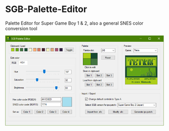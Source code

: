 # SGB-Palette-Editor
Palette Editor for Super Game Boy 1 &amp; 2, also a general SNES color conversion tool

![screenshot](https://github.com/blzla/SGB-Palette-Editor/blob/main/screenshot.png?raw=true)
